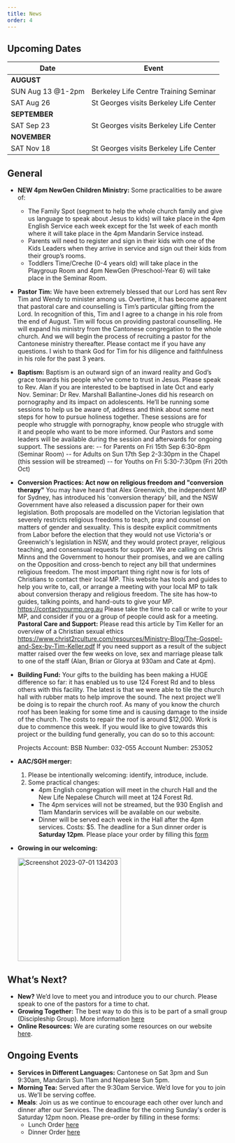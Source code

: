 ```yaml
---
title: News
order: 4
---
```


## Upcoming Dates

| Date | Event |
| ----- | ----- |
| **AUGUST** | |
| SUN Aug 13 @1-2pm | Berkeley Life Centre Training Seminar |
| SAT Aug 26 | St Georges visits Berkeley Life Center |
| **SEPTEMBER** | |
| SAT Sep 23 | St Georges visits Berkeley Life Center |
| **NOVEMBER** | |
| SAT Nov 18 | St Georges visits Berkeley Life Center |

## General

- **NEW 4pm NewGen Children Ministry:**
 Some practicalities to be aware of:
    - The Family Spot (segment to help the whole church family and give us language to speak about Jesus to kids) will take place in the 4pm English Service each week except for the 1st week of each month where it will take place in the 4pm Mandarin Service instead.
    - Parents will need to register and sign in their kids with one of the Kids Leaders when they arrive in service and sign out their kids from their group’s rooms.
    - Toddlers Time/Creche (0-4 years old) will take place in the Playgroup Room and 4pm NewGen (Preschool-Year 6) will take place in the Seminar Room.
- **Pastor Tim:** We have been extremely blessed that our Lord has sent Rev Tim and Wendy to minister among us. Overtime, it has become apparent that pastoral care and counselling is Tim’s particular gifting from the Lord. In recognition of this, Tim and I agree to a change in his role from the end of August. Tim will focus on providing pastoral counselling. He will expand his ministry from the Cantonese congregation to the whole church. And we will begin the process of recruiting a pastor for the Cantonese ministry thereafter. Please contact me if you have any questions. I wish to thank God for Tim for his diligence and faithfulness in his role for the past 3 years.   
- **Baptism:** Baptism is an outward sign of an inward reality and God’s grace towards his people who’ve come to trust in Jesus. Please speak to Rev. Alan if you are interested to be baptised in late Oct and early Nov. 
Seminar: Dr Rev. Marshall Ballantine-Jones did his research on pornography and its impact on adolescents. He’ll be running some sessions to help us be aware of, address and think about some next steps for how to pursue holiness together. These sessions are for people who struggle with pornography, know people who struggle with it and people who want to be more informed. Our Pastors and some leaders will be available during the session and afterwards for ongoing support. The sessions are:
-- for Parents on Fri 15th Sep 6:30-8pm (Seminar Room)
-- for Adults on Sun 17th Sep 2-3:30pm in the Chapel (this session will be streamed)
-- for Youths on Fri 5:30-7:30pm (Fri 20th Oct)
- **Conversion Practices: 
Act now on religious freedom and "conversion therapy"**
You may have heard that Alex Greenwich, the independent MP for Sydney, has introduced his 'conversion therapy' bill, and the NSW Government have also released a discussion paper for their own legislation.
Both proposals are modelled on the Victorian legislation that severely restricts religious freedoms to teach, pray and counsel on matters of gender and sexuality. This is despite explicit commitments from Labor before the election that they would not use Victoria's or Greenwich's legislation in NSW, and they would protect prayer, religious teaching, and consensual requests for support.
We are calling on Chris Minns and the Government to honour their promises, and we are calling on the Opposition and cross-bench to reject any bill that undermines religious freedom.
The most important thing right now is for lots of Christians to contact their local MP.
This website has tools and guides to help you write to, call, or arrange a meeting with your local MP to talk about conversion therapy and religious freedom. The site has how-to guides, talking points, and hand-outs to give your MP.
https://contactyourmp.org.au
Please take the time to call or write to your MP, and consider if you or a group of people could ask for a meeting.
**Pastoral Care and Support:** Please read this article by Tim Keller for an overview of a Christian sexual ethics https://www.christ2rculture.com/resources/Ministry-Blog/The-Gospel-and-Sex-by-Tim-Keller.pdf
If you need support as a result of the subject matter raised over the few weeks on love, sex and marriage please talk to one of the staff (Alan, Brian or Glorya at 930am and Cate at 4pm). 

- **Building Fund:** Your gifts to the building has been making a HUGE difference so far: it has enabled us to use 124 Forest Rd and to bless others with this facility. The latest is that we were able to tile the church hall with rubber mats to help improve the sound. The next project we’ll be doing is to repair the church roof. As many of you know the church roof has been leaking for some time and is causing damage to the inside of the church. The costs to repair the roof is around $12,000. Work is due to commence this week.  If you would like to give towards this project or the building fund generally, you can do so to this account: 

  Projects Account: BSB Number: 032-055 Account Number: 253052
  
- **AAC/SGH merger:**
    1. Please be intentionally welcoming: identify, introduce, include. 
    2. Some practical changes: 
        - 4pm English congregation will meet in the church Hall and the New Life Nepalese Church will meet at 124 Forest Rd.
        - The 4pm services will not be streamed, but the 930 English and 11am Mandarin services will be available on our website.
        - Dinner will be served each week in the Hall after the 4pm services. Costs: $5. The deadline for a Sun dinner order is **Saturday 12pm**. Please place your order by filling this [form](https://tinyurl.com/sundinners)


- **Growing in our welcoming:**

  <img width="236" alt="Screenshot 2023-07-01 134203" src="https://github.com/stgeorgeshurstville/bulletin/assets/119166299/b540ac1c-0ba4-481e-90a5-5464939f7e4c">


## What’s Next?
- **New?** We’d love to meet you and introduce you to our church. Please speak to one of the pastors for a time to chat. 
- **Growing Together:** The best way to do this is to be part of a small group (Discipleship Group). More information [here](https://stgeorgeshurstville.org.au/discipleship-groups)
- **Online Resources:** We are curating some resources on our website [here](https://stgeorgeshurstville.org.au/lets-talk-about-christianity).  

## Ongoing Events
- **Services in Different Languages:** Cantonese on Sat 3pm and Sun 9:30am, Mandarin Sun 11am and Nepalese Sun 5pm. 
- **Morning Tea:**  Served after the 9:30am Service. We’d love for you to join us. We’ll be serving coffee.
- **Meals**: Join us as we continue to encourage each other over lunch and dinner after our Services. The deadline for the coming Sunday's order is Saturday 12pm noon. Please pre-order by filling in these forms:
   - Lunch Order [here](https://tinyurl.com/sunlunches)
   - Dinner Order [here](https://tinyurl.com/sundinners)


